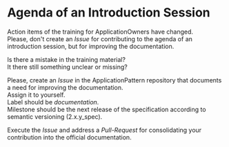 # Agenda of an Introduction Session  

Action items of the training for ApplicationOwners have changed.  
Please, don't create an _Issue_ for contributing to the agenda of an introduction session, but for improving the documentation.  

Is there a mistake in the training material?  
It there still something unclear or missing?  

Please, create an _Issue_ in the ApplicationPattern repository that documents a need for improving the documentation.  
Assign it to yourself.  
Label should be _documentation_.  
Milestone should be the next release of the specification according to semantic versioning (2.x.y_spec).  

Execute the _Issue_ and address a _Pull-Request_ for consolidating your contribution into the official documentation.  

